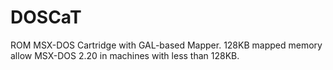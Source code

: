 # DOSCaT

ROM MSX-DOS Cartridge with GAL-based Mapper.
128KB mapped memory allow MSX-DOS 2.20 in machines with less than 128KB.
